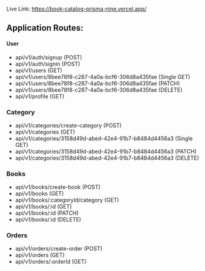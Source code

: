 Live Link: https://book-catalog-prisma-nine.vercel.app/

## Application Routes:


#### User

- api/v1/auth/signup (POST)
- api/v1/auth/signin (POST)
- api/v1/users (GET)
- api/v1/users/8bee78f8-c287-4a0a-bcf6-306d8a435fae (Single GET) 
- api/v1/users/8bee78f8-c287-4a0a-bcf6-306d8a435fae (PATCH)
- api/v1/users/8bee78f8-c287-4a0a-bcf6-306d8a435fae (DELETE) 
- api/v1/profile (GET)

### Category

- api/v1/categories/create-category (POST)
- api/v1/categories (GET)
- api/v1/categories/3158d49d-abed-42e4-91b7-b8484d4456a3 (Single GET) 
- api/v1/categories/3158d49d-abed-42e4-91b7-b8484d4456a3 (PATCH)
- api/v1/categories/3158d49d-abed-42e4-91b7-b8484d4456a3 (DELETE)

### Books

- api/v1/books/create-book (POST)
- api/v1/books (GET)
- api/v1/books/:categoryId/category (GET)
- api/v1/books/:id (GET)
- api/v1/books/:id (PATCH)
- api/v1/books/:id (DELETE)

### Orders

- api/v1/orders/create-order (POST)
- api/v1/orders (GET) 
- api/v1/orders/:orderId (GET)
